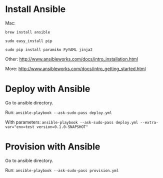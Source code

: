 Install Ansible
=============
Mac:

```brew install ansible```

```sudo easy_install pip```

```sudo pip install paramiko PyYAML jinja2```

Other:
http://www.ansibleworks.com/docs/intro_installation.html

More:
http://www.ansibleworks.com/docs/intro_getting_started.html

Deploy with Ansible
==================
Go to ansible directory.

Run: ```ansible-playbook --ask-sudo-pass deploy.yml```

With parameters: ```ansible-playbook --ask-sudo-pass deploy.yml --extra-var="env=test version=0.1.0-SNAPSHOT"```

Provision with Ansible
=======================
Go to ansible directory.

Run: ```ansible-playbook --ask-sudo-pass provision.yml```
